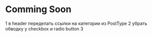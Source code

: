# Comming Soon

1 в header переделать ссылки на категории из PostType 
2 убрать обводку у checkbox и radio button
3 
 